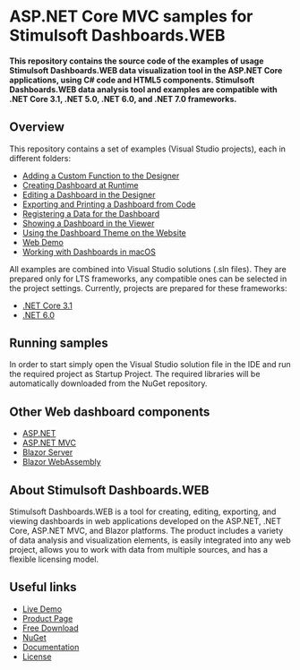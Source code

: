 # ASP.NET Core MVC samples for Stimulsoft Dashboards.WEB

#### This repository contains the source code of the examples of usage Stimulsoft Dashboards.WEB data visualization tool in the ASP.NET Core applications, using C# code and HTML5 components. Stimulsoft Dashboards.WEB data analysis tool and examples are compatible with .NET Core 3.1, .NET 5.0, .NET 6.0, and .NET 7.0 frameworks.

## Overview
This repository contains a set of examples (Visual Studio projects), each in different folders:
* [Adding a Custom Function to the Designer](https://github.com/stimulsoft/Samples-Dashboards.WEB-for-ASP.NET-Core/tree/master/NET%206.0/Adding%20a%20Custom%20Function%20to%20the%20Designer)
* [Creating Dashboard at Runtime](https://github.com/stimulsoft/Samples-Dashboards.WEB-for-ASP.NET-Core/tree/master/NET%206.0/Creating%20Dashboard%20at%20Runtime)
* [Editing a Dashboard in the Designer](https://github.com/stimulsoft/Samples-Dashboards.WEB-for-ASP.NET-Core/tree/master/NET%206.0/Editing%20a%20Dashboard%20in%20the%20Designer)
* [Exporting and Printing a Dashboard from Code](https://github.com/stimulsoft/Samples-Dashboards.WEB-for-ASP.NET-Core/tree/master/NET%206.0/Exporting%20and%20Printing%20a%20Dashboard%20from%20Code)
* [Registering a Data for the Dashboard](https://github.com/stimulsoft/Samples-Dashboards.WEB-for-ASP.NET-Core/tree/master/NET%206.0/Registering%20a%20Data%20for%20the%20Dashboard)
* [Showing a Dashboard in the Viewer](https://github.com/stimulsoft/Samples-Dashboards.WEB-for-ASP.NET-Core/tree/master/NET%206.0/Showing%20a%20Dashboard%20in%20the%20Viewer)
* [Using the Dashboard Theme on the Website](https://github.com/stimulsoft/Samples-Dashboards.WEB-for-ASP.NET-Core/tree/master/NET%206.0/Using%20the%20Dashboard%20Theme%20on%20the%20Website)
* [Web Demo](https://github.com/stimulsoft/Samples-Dashboards.WEB-for-ASP.NET-Core/tree/master/NET%206.0/Web%20Demo)
* [Working with Dashboards in macOS](https://github.com/stimulsoft/Samples-Dashboards.WEB-for-ASP.NET-Core/tree/master/NET%20Core%203.1/Working%20with%20Dashboards%20in%20macOS)

All examples are combined into Visual Studio solutions (.sln files). They are prepared only for LTS frameworks, any compatible ones can be selected in the project settings. Currently, projects are prepared for these frameworks:

* [.NET Core 3.1](https://github.com/stimulsoft/Samples-Dashboards.WEB-for-ASP.NET-Core/tree/master/NET%20Core%203.1)
* [.NET 6.0](https://github.com/stimulsoft/Samples-Dashboards.WEB-for-ASP.NET-Core/tree/master/NET%206.0)

## Running samples
In order to start simply open the Visual Studio solution file in the IDE and run the required project as Startup Project. The required libraries will be automatically downloaded from the NuGet repository.

## Other Web dashboard components
* [ASP.NET](https://github.com/stimulsoft/Samples-Dashboards.WEB-for-ASP.NET)
* [ASP.NET MVC](https://github.com/stimulsoft/Samples-Dashboards.WEB-for-ASP.NET-MVC)
* [Blazor Server](https://github.com/stimulsoft/Samples-Dashboards.WEB-for-Blazor-Server)
* [Blazor WebAssembly](https://github.com/stimulsoft/Samples-Dashboards.WEB-for-Blazor-WebAssembly)

## About Stimulsoft Dashboards.WEB
Stimulsoft Dashboards.WEB is a tool for creating, editing, exporting, and viewing dashboards in web applications developed on the ASP.NET, .NET Core, ASP.NET MVC, and Blazor platforms. The product includes a variety of data analysis and visualization elements, is easily integrated into any web project, allows you to work with data from multiple sources, and has a flexible licensing model.

## Useful links
* [Live Demo](http://demo.stimulsoft.com/#Net)
* [Product Page](https://www.stimulsoft.com/en/products/dashboards-web)
* [Free Download](https://www.stimulsoft.com/en/downloads)
* [NuGet](https://www.nuget.org/packages/Stimulsoft.Dashboards.Web.NetCore)
* [Documentation](https://www.stimulsoft.com/en/documentation/online/programming-manual/reports_web_asp_net_core.htm)
* [License](LICENSE.md)
